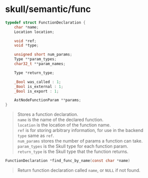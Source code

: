 # skull/semantic/func

```c
typedef struct FunctionDeclaration {
	char *name;
	Location location;

	void *ref;
	void *type;

	unsigned short num_params;
	Type **param_types;
	char32_t **param_names;

	Type *return_type;

	_Bool was_called : 1;
	_Bool is_external : 1;
	_Bool is_export : 1;

	AstNodeFunctionParam **params;
}
```

> Stores a function declaration.
> \
> `name` is the name of the declared function.
> \
> `location` is the location of the function name.
> \
> `ref` is for storing arbitrary information, for use in the backend
> \
> `type` same as `ref`.
> \
> `num_params` stores the number of params a function can take.
> \
> `param_types` is the Skull type for each function param.
> \
> `return_type` is the Skull type that the function returns.

```c
FunctionDeclaration *find_func_by_name(const char *name)
```

> Return function declaration called `name`, or `NULL` if not found.


